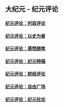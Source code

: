 ## 大纪元 - 纪元评论

#### [纪元评论：时政评论](indexes/nsc1025/README.md?07170330)
#### [纪元评论：以史为鉴](indexes/nsc1028/README.md?07170330)
#### [纪元评论：感悟随笔](indexes/nsc1035/README.md?07170330)
#### [纪元评论：纪元特稿](indexes/nsc424/README.md?07170330)
#### [纪元评论：财经评论](indexes/nsc1026/README.md?07170330)
#### [纪元评论：自由广场](indexes/nsc993/README.md?07170330)
#### [纪元评论：纪元社论](indexes/nsc422/README.md?07170330)
